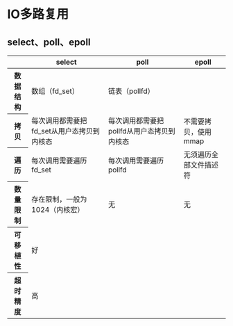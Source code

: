 # IO多路复用

## select、poll、epoll

<table>
    <thead>
        <tr>
            <th></th>
            <th>select</th>
            <th>poll</th>
            <th>epoll</th>
        </tr>
    </thead>
    <tbody>
        <tr>
            <th>数据结构</th>
            <td>数组（fd_set）</td>
            <td>链表（pollfd）</td>
            <td></td>
        </tr>
        <tr>
            <th>拷贝</th>
            <td>每次调用都需要把fd_set从用户态拷贝到内核态</td>
            <td>每次调用都需要把pollfd从用户态拷贝到内核态</td>
            <td>不需要拷贝，使用mmap</td>
        </tr>
        <tr>
            <th>遍历</th>
            <td>每次调用需要遍历fd_set</td>
            <td>每次调用需要遍历pollfd</td>
            <td>无须遍历全部文件描述符</td>
        </tr>
        <tr>
            <th>数量限制</th>
            <td>存在限制，一般为1024（内核宏）</td>
            <td>无</td>
            <td>无</td>
        </tr>
        <tr>
            <th>可移植性</th>
            <td>好</td>
            <td></td>
            <td></td>
        </tr>
        <tr>
            <th>超时精度</th>
            <td>高</td>
            <td></td>
            <td></td>
        </tr>
    </tbody>
</table>
